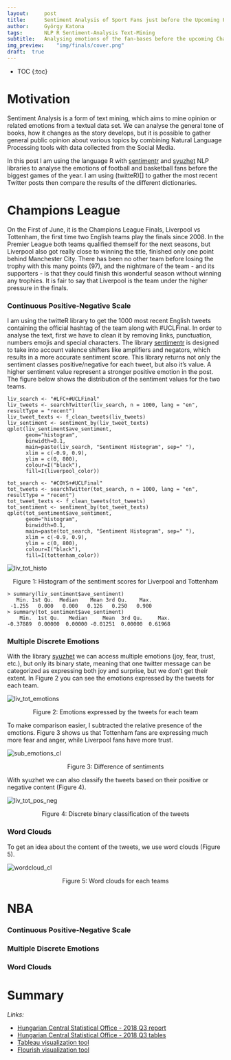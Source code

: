 ```yaml
---
layout:     post
title:      Sentiment Analysis of Sport Fans just before the Upcoming Finals
author:     György Katona
tags: 		NLP R Sentiment-Analysis Text-Mining
subtitle:   Analysing emotions of the fan-bases before the upcoming Champions League and NBA Finals
img_preview:	"img/finals/cover.png"
draft:	true
---
```


* TOC
{:toc}

# Motivation

Sentiment Analysis is a form of text mining, which aims to mine opinion or related emotions from a textual data set. We can analyse the general tone of books, how it changes as the story develops[](), but it is possible to gather general public opinion about various topics by combining Natural Language Processing tools with data collected from the Social Media.

In this post I am using the language R with [sentimentr]() and [syuzhet]() NLP libraries to analyse the emotions of football and basketball fans before the biggest games of the year. I am using (twitteR)[] to gather the most recent Twitter posts then compare the results of the different dictionaries.

# Champions League

On the First of June, it is the Champions League Finals, Liverpool vs Tottenham, the first time two English teams play the finals since 2008. In the Premier League both teams qualified themself for the next seasons, but Liverpool also got really close to winning the title, finished only one point behind Manchester City. There has been no other team before losing the trophy with this many points (97), and the nightmare of the team - and its supporters - is that they could finish this wonderful season without winning any trophies. It is fair to say that Liverpool is the team under the higher pressure in the finals.

### Continuous Positive-Negative Scale

I am using the twitteR library to get the 1000 most recent English tweets containing the official hashtag of the team along with #UCLFinal. In order to analyse the text, first we have to clean it by removing links, punctuation, numbers emojis and special characters. The library  [sentimentr](https://github.com/trinker/sentimentr) is designed to take into account valence shifters like amplifiers and negators, which results in a more accurate sentiment score. This library returns not only the sentiment classes positive/negative for each tweet, but also it’s value. A higher sentiment value represent a stronger positive emotion in the post. The figure below shows the distribution of the sentiment values for the two teams.

```
liv_search <- "#LFC+#UCLFinal"
liv_tweets <- searchTwitter(liv_search, n = 1000, lang = "en", resultType = "recent")
liv_tweet_texts <- f_clean_tweets(liv_tweets)
liv_sentiment <- sentiment_by(liv_tweet_texts)
qplot(liv_sentiment$ave_sentiment,
      geom="histogram",
      binwidth=0.1,
      main=paste(liv_search, "Sentiment Histogram", sep=" "),
      xlim = c(-0.9, 0.9),
      ylim = c(0, 800),
      colour=I("black"),
      fill=I(liverpool_color))

tot_search <- "#COYS+#UCLFinal"
tot_tweets <- searchTwitter(tot_search, n = 1000, lang = "en", resultType = "recent")
tot_tweet_texts <- f_clean_tweets(tot_tweets)
tot_sentiment <- sentiment_by(tot_tweet_texts)
qplot(tot_sentiment$ave_sentiment,
      geom="histogram",
      binwidth=0.1,
      main=paste(tot_search, "Sentiment Histogram", sep=" "),
      xlim = c(-0.9, 0.9),
      ylim = c(0, 800),
      colour=I("black"),
      fill=I(tottenham_color))
```

![liv_tot_histo](https://georgekatona.com/img/finals/liv_tot_histo.png)
<p align="center">Figure 1: Histogram of the sentiment scores for Liverpool and Tottenham</p>

```
> summary(liv_sentiment$ave_sentiment)
   Min. 1st Qu.  Median    Mean 3rd Qu.    Max.
 -1.255   0.000   0.000   0.126   0.250   0.900
> summary(tot_sentiment$ave_sentiment)
    Min.  1st Qu.   Median     Mean  3rd Qu.     Max.
-0.37889  0.00000  0.00000 -0.01251  0.00000  0.61968
```

### Multiple Discrete Emotions

With the library [syuzhet]() we can access multiple emotions (joy, fear, trust, etc.), but only its binary state, meaning that one twitter message can be categorized as expressing both joy and surprise, but we don’t get their extent. In Figure 2 you can see the emotions expressed by the tweets for each team.

![liv_tot_emotions](https://georgekatona.com/img/finals/liv_tot_emotions.png)
<p align="center">Figure 2: Emotions expressed by the tweets for each team</p>

To make comparison easier, I subtracted the relative presence of the emotions. Figure 3 shows us that Tottenham fans are expressing much more fear and anger, while Liverpool fans have more trust.

![sub_emotions_cl](https://georgekatona.com/img/finals/sub_emotions_cl.png)
<p align="center">Figure 3: Difference of sentiments</p>

With syuzhet we can also classify the tweets based on their positive or negative content (Figure 4).

![liv_tot_pos_neg](https://georgekatona.com/img/finals/liv_tot_pos_neg.png)
<p align="center">Figure 4: Discrete binary classification of the tweets</p>


### Word Clouds

To get an idea about the content of the tweets, we use word clouds (Figure 5).

![wordcloud_cl](https://georgekatona.com/img/finals/wordcloud_cl.png)
<p align="center">Figure 5: Word clouds for each teams</p>

# NBA

### Continuous Positive-Negative Scale


### Multiple Discrete Emotions


### Word Clouds


# Summary



*Links:*
- [Hungarian Central Statistical Office - 2018 Q3 report](https://www.ksh.hu/docs/hun/xftp/stattukor/lakaspiacar/lakaspiacar183.pdf)
- [Hungarian Central Statistical Office - 2018 Q3 tables](http://www.ksh.hu/docs/hun/xftp/stattukor/lakaspiacar/lakaspiacar183.xls)
- [Tableau visualization tool](https://www.tableau.com/)
- [Flourish visualization tool](https://flourish.studio/)

